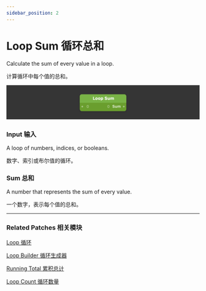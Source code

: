 ```yaml
---
sidebar_position: 2
---
```


# Loop Sum 循环总和

Calculate the sum of every value in a loop.

计算循环中每个值的总和。

![Image](./../../../static/img/docs/Loops/loop-sum.png)

### Input 输入

A loop of numbers, indices, or booleans.

数字、索引或布尔值的循环。

### Sum 总和

A number that represents the sum of every value.

一个数字，表示每个值的总和。

------

### Related Patches 相关模块

[Loop 循环](./Loop.md)

[Loop Builder 循环生成器](./Loop%20Builder.md)

[Running Total 累积总计](./Running%20Total.md)

[Loop Count 循环数量](./Loop%20Count.md)

